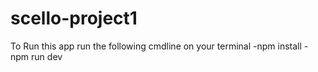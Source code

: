 # scello-project1
To Run this app
run the following cmdline on your terminal
-npm install
-npm run dev

